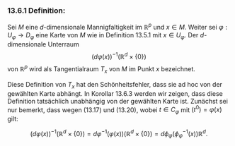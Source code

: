 ### 13.6.1 Definition:

Sei $M$ eine $d$-dimensionale Mannigfaltigkeit im $\mathbb{R}^p$ und $x \in M$. Weiter sei $\varphi : U_{\varphi} \rightarrow D_{\varphi}$ eine Karte von $M$ wie in Definition 13.5.1 mit $x \in U_{\varphi}$. Der $d$-dimensionale Unterraum 
$$
(d\varphi(x))^{-1}(\mathbb{R}^d \times \{0\})
$$
von $\mathbb{R}^p$ wird als Tangentialraum $T_x$ von $M$ im Punkt $x$ bezeichnet.

Diese Definition von $T_x$ hat den Schönheitsfehler, dass sie ad hoc von der gewählten Karte abhängt. In Korollar 13.6.3 werden wir zeigen, dass diese Definition tatsächlich unabhängig von der gewählten Karte ist. Zunächst sei nur bemerkt, dass wegen (13.17) und (13.20), wobei $t \in C_{\varphi}$ mit $(t^0) = \varphi(x)$ gilt:

$$
(d\varphi(x))^{-1}(\mathbb{R}^d \times \{0\}) = d\varphi^{-1}(\varphi(x)) (\mathbb{R}^d \times \{0\}) = d\phi_{\varphi}(\phi^{-1}_{\varphi} (x)) \mathbb{R}^d.
$$
